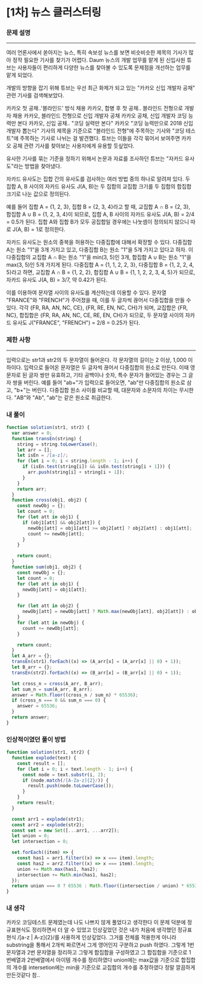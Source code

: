 # [1차] 뉴스 클러스터링

### 문제 설명

---

여러 언론사에서 쏟아지는 뉴스, 특히 속보성 뉴스를 보면 비슷비슷한 제목의 기사가 많아 정작 필요한 기사를 찾기가 어렵다. Daum 뉴스의 개발 업무를 맡게 된 신입사원 튜브는 사용자들이 편리하게 다양한 뉴스를 찾아볼 수 있도록 문제점을 개선하는 업무를 맡게 되었다.

개발의 방향을 잡기 위해 튜브는 우선 최근 화제가 되고 있는 "카카오 신입 개발자 공채" 관련 기사를 검색해보았다.

카카오 첫 공채..'블라인드' 방식 채용
카카오, 합병 후 첫 공채.. 블라인드 전형으로 개발자 채용
카카오, 블라인드 전형으로 신입 개발자 공채
카카오 공채, 신입 개발자 코딩 능력만 본다
카카오, 신입 공채.. "코딩 실력만 본다"
카카오 "코딩 능력만으로 2018 신입 개발자 뽑는다"
기사의 제목을 기준으로 "블라인드 전형"에 주목하는 기사와 "코딩 테스트"에 주목하는 기사로 나뉘는 걸 발견했다. 튜브는 이들을 각각 묶어서 보여주면 카카오 공채 관련 기사를 찾아보는 사용자에게 유용할 듯싶었다.

유사한 기사를 묶는 기준을 정하기 위해서 논문과 자료를 조사하던 튜브는 "자카드 유사도"라는 방법을 찾아냈다.

자카드 유사도는 집합 간의 유사도를 검사하는 여러 방법 중의 하나로 알려져 있다. 두 집합 A, B 사이의 자카드 유사도 J(A, B)는 두 집합의 교집합 크기를 두 집합의 합집합 크기로 나눈 값으로 정의된다.

예를 들어 집합 A = {1, 2, 3}, 집합 B = {2, 3, 4}라고 할 때, 교집합 A ∩ B = {2, 3}, 합집합 A ∪ B = {1, 2, 3, 4}이 되므로, 집합 A, B 사이의 자카드 유사도 J(A, B) = 2/4 = 0.5가 된다. 집합 A와 집합 B가 모두 공집합일 경우에는 나눗셈이 정의되지 않으니 따로 J(A, B) = 1로 정의한다.

자카드 유사도는 원소의 중복을 허용하는 다중집합에 대해서 확장할 수 있다. 다중집합 A는 원소 "1"을 3개 가지고 있고, 다중집합 B는 원소 "1"을 5개 가지고 있다고 하자. 이 다중집합의 교집합 A ∩ B는 원소 "1"을 min(3, 5)인 3개, 합집합 A ∪ B는 원소 "1"을 max(3, 5)인 5개 가지게 된다. 다중집합 A = {1, 1, 2, 2, 3}, 다중집합 B = {1, 2, 2, 4, 5}라고 하면, 교집합 A ∩ B = {1, 2, 2}, 합집합 A ∪ B = {1, 1, 2, 2, 3, 4, 5}가 되므로, 자카드 유사도 J(A, B) = 3/7, 약 0.42가 된다.

이를 이용하여 문자열 사이의 유사도를 계산하는데 이용할 수 있다. 문자열 "FRANCE"와 "FRENCH"가 주어졌을 때, 이를 두 글자씩 끊어서 다중집합을 만들 수 있다. 각각 {FR, RA, AN, NC, CE}, {FR, RE, EN, NC, CH}가 되며, 교집합은 {FR, NC}, 합집합은 {FR, RA, AN, NC, CE, RE, EN, CH}가 되므로, 두 문자열 사이의 자카드 유사도 J("FRANCE", "FRENCH") = 2/8 = 0.25가 된다.

### 제한 사항

---

입력으로는 str1과 str2의 두 문자열이 들어온다. 각 문자열의 길이는 2 이상, 1,000 이하이다.
입력으로 들어온 문자열은 두 글자씩 끊어서 다중집합의 원소로 만든다. 이때 영문자로 된 글자 쌍만 유효하고, 기타 공백이나 숫자, 특수 문자가 들어있는 경우는 그 글자 쌍을 버린다. 예를 들어 "ab+"가 입력으로 들어오면, "ab"만 다중집합의 원소로 삼고, "b+"는 버린다.
다중집합 원소 사이를 비교할 때, 대문자와 소문자의 차이는 무시한다. "AB"와 "Ab", "ab"는 같은 원소로 취급한다.

### 내 풀이

```javascript
function solution(str1, str2) {
  var answer = 0;
  function transEn(string) {
    string = string.toLowerCase();
    let arr = [];
    let isEn = /[a-z]/;
    for (let i = 0; i < string.length - 1; i++) {
      if (isEn.test(string[i]) && isEn.test(string[i + 1])) {
        arr.push(string[i] + string[i + 1]);
      }
    }
    return arr;
  }
  function cross(obj1, obj2) {
    const newObj = {};
    let count = 0;
    for (let att in obj1) {
      if (obj1[att] && obj2[att]) {
        newObj[att] = obj1[att] >= obj2[att] ? obj2[att] : obj1[att];
        count += newObj[att];
      }
    }

    return count;
  }
  function sum(obj1, obj2) {
    const newObj = {};
    let count = 0;
    for (let att in obj1) {
      newObj[att] = obj1[att];
    }

    for (let att in obj2) {
      newObj[att] = newObj[att] ? Math.max(newObj[att], obj2[att]) : obj2[att];
    }
    for (let att in newObj) {
      count += newObj[att];
    }

    return count;
  }
  let A_arr = {};
  transEn(str1).forEach((x) => (A_arr[x] = (A_arr[x] || 0) + 1));
  let B_arr = {};
  transEn(str2).forEach((x) => (B_arr[x] = (B_arr[x] || 0) + 1));

  let cross_n = cross(A_arr, B_arr);
  let sum_n = sum(A_arr, B_arr);
  answer = Math.floor((cross_n / sum_n) * 65536);
  if (cross_n === 0 && sum_n === 0) {
    answer = 65536;
  }
  return answer;
}
```

### 인상적이였던 풀이 방법

```javascript
function solution(str1, str2) {
  function explode(text) {
    const result = [];
    for (let i = 0; i < text.length - 1; i++) {
      const node = text.substr(i, 2);
      if (node.match(/[A-Za-z]{2}/)) {
        result.push(node.toLowerCase());
      }
    }
    return result;
  }

  const arr1 = explode(str1);
  const arr2 = explode(str2);
  const set = new Set([...arr1, ...arr2]);
  let union = 0;
  let intersection = 0;

  set.forEach((item) => {
    const has1 = arr1.filter((x) => x === item).length;
    const has2 = arr2.filter((x) => x === item).length;
    union += Math.max(has1, has2);
    intersection += Math.min(has1, has2);
  });
  return union === 0 ? 65536 : Math.floor((intersection / union) * 65536);
}
```

### 내 생각

카카오 코딩테스트 문제였는데
나도 나쁘지 않게 풀었다고 생각한다 이 문제 덕분에 정규표현식도 정리하면서 더 알 수 있었고
인상깊었던 것은 내가 처음에 생각했던 정규표현식 /[a-z | A-z]{2}/를 사용하게 인상깊었다.
그거를 전체를 적용한게 아니라 substring을 통해서 2개씩 짜르면서 그게 영어인지 구분하고 push 하였다.
그렇게 1번 문자열과 2번 문자열을 정리하고 그렇게 합집합을 구성하였고
그 합집합을 기준으로 1번배열과 2번배열에서 아이템 개수를 정리하였다
union에는 max값을 기준으로 합집합의 개수를
intersetion에는 min을 기준으로 교집합의 개수를 추정하였다
정말 깔끔하게 만든것같다 참..
